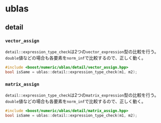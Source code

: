 # ublas

## detail

### `vector_assign`
`detail::expression_type_check`は2つの`vector_expression`型の比較を行う。
`double`値などの場合も各要素を`norm_inf`で比較するので、正しく動く。

```cpp
#include <boost/numeric/ublas/detail/vector_assign.hpp>
bool isSame = ublas::detail::expression_type_check(m1, m2);
```

### `matrix_assign`
`detail::expression_type_check`は2つの`matrix_expression`型の比較を行う。
`double`値などの場合も各要素を`norm_inf`で比較するので、正しく動く。

```cpp
#include <boost/numeric/ublas/detail/matrix_assign.hpp>
bool isSame = ublas::detail::expression_type_check(m1, m2);
```

